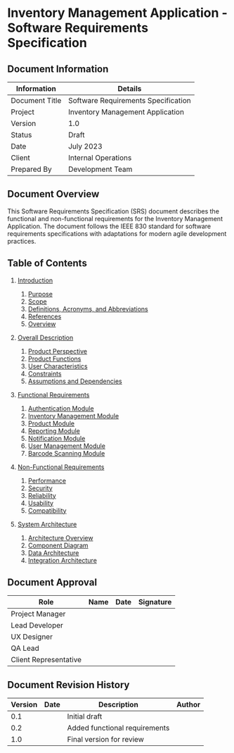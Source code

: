 # Inventory Management Application - Software Requirements Specification

## Document Information

| Information    | Details                             |
| -------------- | ----------------------------------- |
| Document Title | Software Requirements Specification |
| Project        | Inventory Management Application    |
| Version        | 1.0                                 |
| Status         | Draft                               |
| Date           | July 2023                           |
| Client         | Internal Operations                 |
| Prepared By    | Development Team                    |

## Document Overview

This Software Requirements Specification (SRS) document describes the functional and non-functional requirements for the Inventory Management Application. The document follows the IEEE 830 standard for software requirements specifications with adaptations for modern agile development practices.

## Table of Contents

1. [Introduction](./1_introduction/README.md)

   1. [Purpose](./1_introduction/1.1_purpose.md)
   2. [Scope](./1_introduction/1.2_scope.md)
   3. [Definitions, Acronyms, and Abbreviations](./1_introduction/1.3_definitions.md)
   4. [References](./1_introduction/1.4_references.md)
   5. [Overview](./1_introduction/1.5_overview.md)

2. [Overall Description](./2_overall_description/README.md)

   1. [Product Perspective](./2_overall_description/2.1_product_perspective.md)
   2. [Product Functions](./2_overall_description/2.2_product_functions.md)
   3. [User Characteristics](./2_overall_description/2.3_user_characteristics.md)
   4. [Constraints](./2_overall_description/2.4_constraints.md)
   5. [Assumptions and Dependencies](./2_overall_description/2.5_assumptions_dependencies.md)

3. [Functional Requirements](./3_functional_requirements/README.md)

   1. [Authentication Module](./3_functional_requirements/3.1_authentication.md)
   2. [Inventory Management Module](./3_functional_requirements/3.2_inventory_management.md)
   3. [Product Module](./3_functional_requirements/3.3_product.md)
   4. [Reporting Module](./3_functional_requirements/3.4_reporting.md)
   5. [Notification Module](./3_functional_requirements/3.5_notification.md)
   6. [User Management Module](./3_functional_requirements/3.6_user_management.md)
   7. [Barcode Scanning Module](./3_functional_requirements/3.7_barcode_scanning.md)

4. [Non-Functional Requirements](./4_non_functional_requirements/README.md)

   1. [Performance](./4_non_functional_requirements/4.1_performance.md)
   2. [Security](./4_non_functional_requirements/4.2_security.md)
   3. [Reliability](./4_non_functional_requirements/4.3_reliability.md)
   4. [Usability](./4_non_functional_requirements/4.4_usability.md)
   5. [Compatibility](./4_non_functional_requirements/4.5_compatibility.md)

5. [System Architecture](./5_system_architecture/README.md)
   1. [Architecture Overview](./5_system_architecture/5.1_architecture_overview.md)
   2. [Component Diagram](./5_system_architecture/5.2_component_diagram.md)
   3. [Data Architecture](./5_system_architecture/5.3_data_architecture.md)
   4. [Integration Architecture](./5_system_architecture/5.4_integration_architecture.md)

## Document Approval

| Role                  | Name | Date | Signature |
| --------------------- | ---- | ---- | --------- |
| Project Manager       |      |      |           |
| Lead Developer        |      |      |           |
| UX Designer           |      |      |           |
| QA Lead               |      |      |           |
| Client Representative |      |      |           |

## Document Revision History

| Version | Date | Description                   | Author |
| ------- | ---- | ----------------------------- | ------ |
| 0.1     |      | Initial draft                 |        |
| 0.2     |      | Added functional requirements |        |
| 1.0     |      | Final version for review      |        |
